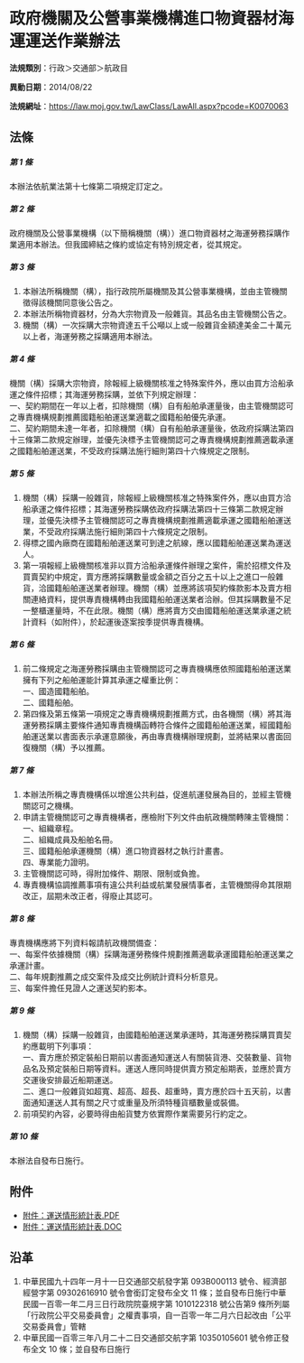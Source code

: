 # 政府機關及公營事業機構進口物資器材海運運送作業辦法



**法規類別**：行政＞交通部＞航政目

**異動日期**：2014/08/22  

**法規網址**：https://law.moj.gov.tw/LawClass/LawAll.aspx?pcode=K0070063



## 法條
##### 第 1 條
本辦法依航業法第十七條第二項規定訂定之。

##### 第 2 條
政府機關及公營事業機構（以下簡稱機關（構））進口物資器材之海運勞務採購作業適用本辦法。但我國締結之條約或協定有特別規定者，從其規定。

##### 第 3 條
1. 本辦法所稱機關（構），指行政院所屬機關及其公營事業機構，並由主管機關徵得該機關同意後公告之。
1. 本辦法所稱物資器材，分為大宗物資及一般雜貨。其品名由主管機關公告之。
1. 機關（構）一次採購大宗物資達五千公噸以上或一般雜貨金額達美金二十萬元以上者，海運勞務之採購適用本辦法。

##### 第 4 條
機關（構）採購大宗物資，除報經上級機關核准之特殊案件外，應以由買方洽船承運之條件招標；其海運勞務採購，並依下列規定辦理：  
一、契約期間在一年以上者，扣除機關（構）自有船舶承運量後，由主管機關認可之專責機構規劃推薦國籍船舶運送業適載之國籍船舶優先承運。  
二、契約期間未達一年者，扣除機關（構）自有船舶承運量後，依政府採購法第四十三條第二款規定辦理，並優先決標予主管機關認可之專責機構規劃推薦適載承運之國籍船舶運送業，不受政府採購法施行細則第四十六條規定之限制。

##### 第 5 條
1. 機關（構）採購一般雜貨，除報經上級機關核准之特殊案件外，應以由買方洽船承運之條件招標；其海運勞務採購依政府採購法第四十三條第二款規定辦理，並優先決標予主管機關認可之專責機構規劃推薦適載承運之國籍船舶運送業，不受政府採購法施行細則第四十六條規定之限制。
1. 得標之國內廠商在國籍船舶運送業可到達之航線，應以國籍船舶運送業為運送人。
1. 第一項報經上級機關核准非以買方洽船承運條件辦理之案件，需於招標文件及買賣契約中規定，賣方應將採購數量或金額之百分之五十以上之進口一般雜貨，洽國籍船舶運送業者辦理。機關（構）並應將該項契約條款影本及賣方相關連絡資料，提供專責機構轉由我國籍船舶運送業者洽辦。但其採購數量不足一整櫃運量時，不在此限。機關（構）應將賣方交由國籍船舶運送業承運之統計資料（如附件），於起運後逐案按季提供專責機構。

##### 第 6 條
1. 前二條規定之海運勞務採購由主管機關認可之專責機構應依照國籍船舶運送業擁有下列之船舶運能計算其承運之權重比例：  
一、國造國籍船舶。  
二、國籍船舶。
1. 第四條及第五條第一項規定之專責機構規劃推薦方式，由各機關（構）將其海運勞務採購主要條件通知專責機構函轉符合條件之國籍船舶運送業，經國籍船舶運送業以書面表示承運意願後，再由專責機構辦理規劃，並將結果以書面回復機關（構）予以推薦。

##### 第 7 條
1. 本辦法所稱之專責機構係以增進公共利益，促進航運發展為目的，並經主管機關認可之機構。
1. 申請主管機關認可之專責機構者，應檢附下列文件由航政機關轉陳主管機關：  
一、組織章程。  
二、組織成員及船舶名冊。  
三、國籍船舶承運機關（構）進口物資器材之執行計畫書。  
四、專業能力證明。
1. 主管機關認可時，得附加條件、期限、限制或負擔。
1. 專責機構協調推薦事項有違公共利益或航業發展情事者，主管機關得命其限期改正，屆期未改正者，得廢止其認可。

##### 第 8 條
專責機構應將下列資料報請航政機關備查：  
一、每案件依據機關（構）採購海運勞務條件規劃推薦適載承運國籍船舶運送業之承運計畫。  
二、每年規劃推薦之成交案件及成交比例統計資料分析意見。  
三、每案件擔任見證人之運送契約影本。

##### 第 9 條
1. 機關（構）採購一般雜貨，由國籍船舶運送業承運時，其海運勞務採購買賣契約應載明下列事項：  
一、賣方應於預定裝船日期前以書面通知運送人有關裝貨港、交裝數量、貨物品名及預定裝船日期等資料。運送人應同時提供賣方預定船期表，並應於賣方交運後安排最近船期運送。  
二、進口一般雜貨如超寬、超高、超長、超重時，賣方應於四十五天前，以書面通知運送人其有關之尺寸或重量及所須特種貨櫃數量或裝備。
1. 前項契約內容，必要時得由船貨雙方依實際作業需要另行約定之。

##### 第 10 條
本辦法自發布日施行。
## 附件
* [附件：運送情形統計表.PDF](https://law.moj.gov.tw/LawClass/LawGetFile.ashx?FileId=0000235986)
* [附件：運送情形統計表.DOC](https://law.moj.gov.tw/LawClass/LawGetFile.ashx?FileId=0000149258)
## 沿革
1. 中華民國九十四年一月十一日交通部交航發字第 093B000113 號令、經濟部經營字第 09302616910  號令會銜訂定發布全文 11 條；並自發布日施行中華民國一百零一年二月三日行政院院臺規字第 1010122318 號公告第9 條所列屬「行政院公平交易委員會」之權責事項，自一百零一年二月六日起改由「公平交易委員會」管轄
1. 中華民國一百零三年八月二十二日交通部交航字第 10350105601  號令修正發布全文 10 條；並自發布日施行

